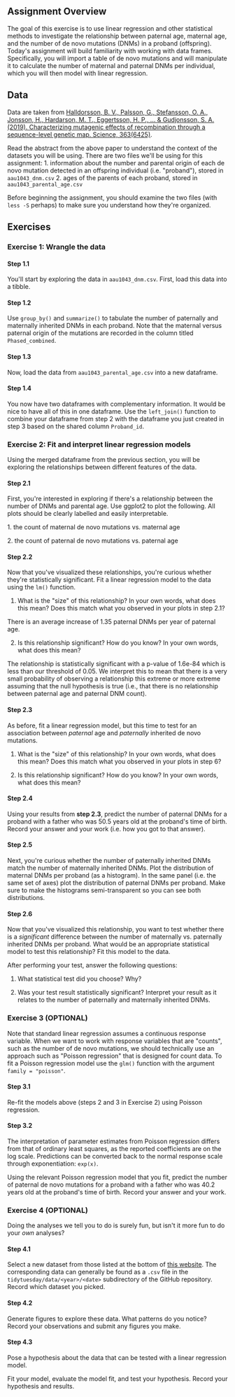 ## Assignment Overview

The goal of this exercise is to use linear regression and other statistical methods to investigate the relationship between paternal age, maternal age, and the number of de novo mutations (DNMs) in a proband (offspring). Today's assignment will build familiarity with working with data frames. Specifically, you will import a table of de novo mutations and will manipulate it to calculate the number of maternal and paternal DNMs per individual, which you will then model with linear regression.

## Data

Data are taken from [Halldorsson, B. V., Palsson, G., Stefansson, O. A., Jonsson, H., Hardarson, M. T., Eggertsson, H. P., ... & Gudjonsson, S. A. (2019). Characterizing mutagenic effects of recombination through a sequence-level genetic map. Science, 363(6425)](https://science.sciencemag.org/content/363/6425/eaau1043.abstract).

Read the abstract from the above paper to understand the context of the datasets you will be using. There are two files we'll be using for this assignment: 1. information about the number and parental origin of each de novo mutation detected in an offspring individual (i.e. "proband"), stored in `aau1043_dnm.csv` 2. ages of the parents of each proband, stored in `aau1043_parental_age.csv`

Before beginning the assignment, you should examine the two files (with `less -S` perhaps) to make sure you understand how they're organized.

## Exercises

### Exercise 1: Wrangle the data

#### **Step 1.1**

You'll start by exploring the data in `aau1043_dnm.csv`. First, load this data into a tibble.

#### **Step 1.2**

Use `group_by()` and `summarize()` to tabulate the number of paternally and maternally inherited DNMs in each proband. Note that the maternal versus paternal origin of the mutations are recorded in the column titled `Phased_combined`.

#### **Step 1.3**

Now, load the data from `aau1043_parental_age.csv` into a new dataframe.

#### **Step 1.4**

You now have two dataframes with complementary information. It would be nice to have all of this in one dataframe. Use the `left_join()` function to combine your dataframe from step 2 with the dataframe you just created in step 3 based on the shared column `Proband_id`.

### Exercise 2: Fit and interpret linear regression models

Using the merged dataframe from the previous section, you will be exploring the relationships between different features of the data.

#### **Step 2.1**

First, you're interested in exploring if there's a relationship between the number of DNMs and parental age. Use ggplot2 to plot the following. All plots should be clearly labelled and easily interpretable.

1\. the count of maternal de novo mutations vs. maternal age

2\. the count of paternal de novo mutations vs. paternal age

#### **Step 2.2**

Now that you've visualized these relationships, you're curious whether they're statistically significant. Fit a linear regression model to the data using the `lm()` function.

1.  What is the "size" of this relationship? In your own words, what does this mean? Does this match what you observed in your plots in step 2.1?

There is an average increase of 1.35 paternal DNMs per year of paternal age.

2.  Is this relationship significant? How do you know? In your own words, what does this mean?

The relationship is statistically significant with a p-value of 1.6e-84 which is less than our threshold of 0.05. We interpret this to mean that there is a very small probability of observing a relationship this extreme or more extreme assuming that the null hypothesis is true (i.e., that there is no relationship between paternal age and paternal DNM count).

#### **Step 2.3**

As before, fit a linear regression model, but this time to test for an association between *paternal* age and *paternally* inherited de novo mutations.

1.  What is the "size" of this relationship? In your own words, what does this mean? Does this match what you observed in your plots in step 6?

2.  Is this relationship significant? How do you know? In your own words, what does this mean?

#### **Step 2.4**

Using your results from **step 2.3**, predict the number of paternal DNMs for a proband with a father who was 50.5 years old at the proband's time of birth. Record your answer and your work (i.e. how you got to that answer).

#### **Step 2.5**

Next, you're curious whether the number of paternally inherited DNMs match the number of maternally inherited DNMs. Plot the distribution of maternal DNMs per proband (as a histogram). In the same panel (i.e. the same set of axes) plot the distribution of paternal DNMs per proband. Make sure to make the histograms semi-transparent so you can see both distributions.

#### **Step 2.6**

Now that you've visualized this relationship, you want to test whether there is a *significant* difference between the number of maternally vs. paternally inherited DNMs per proband. What would be an appropriate statistical model to test this relationship? Fit this model to the data.

After performing your test, answer the following questions:

1.  What statistical test did you choose? Why?

2.  Was your test result statistically significant? Interpret your result as it relates to the number of paternally and maternally inherited DNMs.

### Exercise 3 (OPTIONAL)

Note that standard linear regression assumes a continuous response variable. When we want to work with response variables that are "counts", such as the number of de novo mutations, we should technically use an approach such as "Poisson regression" that is designed for count data. To fit a Poisson regression model use the `glm()` function with the argument `family = "poisson"`.

#### **Step 3.1**

Re-fit the models above (steps 2 and 3 in Exercise 2) using Poisson regression.

#### **Step 3.2**

The interpretation of parameter estimates from Poisson regression differs from that of ordinary least squares, as the reported coefficients are on the log scale. Predictions can be converted back to the normal response scale through exponentiation: `exp(x)`.

Using the relevant Poisson regression model that you fit, predict the number of paternal de novo mutations for a proband with a father who was 40.2 years old at the proband's time of birth. Record your answer and your work.

### Exercise 4 (OPTIONAL)

Doing the analyses we tell you to do is surely fun, but isn't it more fun to do your *own* analyses?

#### **Step 4.1** 

Select a new dataset from those listed at the bottom of [this website](https://github.com/rfordatascience/tidytuesday). The corresponding data can generally be found as a `.csv` file in the `tidytuesday/data/<year>/<date>` subdirectory of the GitHub repository. Record which dataset you picked.

#### **Step 4.2**

Generate figures to explore these data. What patterns do you notice? Record your observations and submit any figures you make.

#### **Step 4.3**

Pose a hypothesis about the data that can be tested with a linear regression model.

Fit your model, evaluate the model fit, and test your hypothesis. Record your hypothesis and results.

